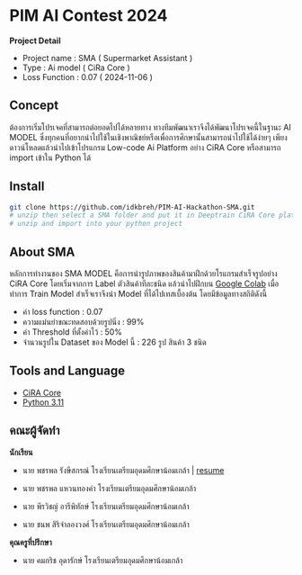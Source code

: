 # PIM AI Contest 2024

**Project Detail**
- Project name : SMA ( Supermarket Assistant ) 
- Type : Ai model ( CiRa Core )
- Loss Function : 0.07 ( 2024-11-06 )

## Concept

  ต้องการเริ่มโปรเจคที่สามารถต่อยอดไปได้หลายทาง ทางทีมพัฒนาเราจึงได้พัฒนาโปรเจคนี้ในฐานะ AI MODEL ซึ่งทุกคนที่อยากนำไปใช้ในเชิงพาณิชย์หรือเพื่อการศึกษานั้นสามารถนำไปใช้ได้ง่ายๆ เพียงดาวน์โหลดแล้วนำไปเข้าโปรแกรม Low-code Ai Platform อย่าง CiRA Core หรือสามารถ import เข้าใน Python ได้

## Install

```bash
git clone https://github.com/idkbreh/PIM-AI-Hackathon-SMA.git
# unzip then select a SMA folder and put it in Deeptrain CiRA Core platform
# unzip and import into your python project 
```

## About SMA

หลักการทำงานของ SMA MODEL คือการนำรูปภาพของสินค้ามาฝึกด้วยโรแกรมสำเร็จรูปอย่าง CiRA Core โดยเริ่มจากการ Label ตัวสินค้าทีละชนิด แล้วนำไปฝึกบน [Google Colab](https://colab.research.google.com/github/CiRA-AMI/cira-colab-trainer/blob/main/CiRA_DeepTrain_Colab.ipynb) เมื่อทำการ Train Model สำเร็จเราจึงนำ Model ที่ได้ไปเทสเบื้องต้น โดยมีข้อมูลทางสถิติดังนี้
- ค่า loss function : 0.07
- ความแม่นยำขณะทดสอบด้วยรูปนิ่ง : 99%
- ค่า Threshold ที่ตั้งค่าไว้ : 50%
- จำนวนรูปใน Dataset ของ Model นี้ : 226 รูป สินค้า 3 ชนิด


## Tools and Language

- [CiRA Core](https://www.cira-ai.com)
- [Python 3.11](https://peps.python.org/pep-0664/)

## คณะผู้จัดทำ
**นักเรียน**

- นาย พชรพล รังษีสกรณ์ โรงเรียนเตรียมอุดมศึกษาน้อมเกล้า | [resume](https://www.canva.com/design/DAGQRmRADYo/LDTgpqz22y7C_ZNu4vbLBA/view?utm_content=DAGQRmRADYo&utm_campaign=designshare&utm_medium=link&utm_source=editor) 

- นาย พชรพล แหวนทองคำ โรงเรียนเตรียมอุดมศึกษาน้อมเกล้า

- นาย พีรวิชญ์ อารีพิทักษ์ โรงเรียนเตรียมอุดมศึกษาน้อมเกล้า

- นาย ชนพ สิริจำลองวงศ์ โรงเรียนเตรียมอุดมศึกษาน้อมเกล้า

**คุณครูที่ปรึกษา**
- นาย คมกริช อุดารักษ์ โรงเรียนเตรียมอุดมศึกษาน้อมเกล้า

